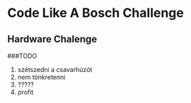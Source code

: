 # Code Like A Bosch Challenge
## Hardware Chalenge
###TODO
1. szétszedni a csavarhúzót
2. nem tönkretenni
3. ?????
4. profit
